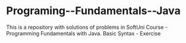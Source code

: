 # Programing--Fundamentals--Java
This is a repository with solutions of problems in SoftUni Course - Programming Fundamentals with Java. 
Basic Syntax - Exercise 
